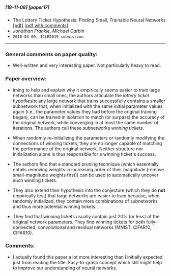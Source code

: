 ##### [18-11-08] [paper17]
- The Lottery Ticket Hypothesis: Finding Small, Trainable Neural Networks [[pdf]](https://arxiv.org/abs/1803.03635) [[pdf with comments]](https://github.com/fregu856/papers/blob/master/commented_pdfs/The%20Lottery%20Ticket%20Hypothesis:%20Finding%20Small%2C%20Trainable%20Neural%20Networks_.pdf)
- *Jonathan Frankle, Michael Carbin*
- `2018-03-09, ICLR2019 submission`

****

### General comments on paper quality:
- Well-written and very interesting paper. Not particularly heavy to read.

### Paper overview:
- iming to help and explain why it empirically seems easier to train large networks than small ones, the authors articulate the *lottery ticket hypothesis*: any large network that trains successfully contains a smaller subnetwork that, when initialized with the same initial parameter values again (i.e., the parameter values they had before the original training began), can be trained in isolation to match (or surpass) the accuracy of the original network, while converging in at most the same number of iterations. The authors call these subnetworks *winning tickets*. 

- When randomly re-initializing the parameters or randomly modifying the connections of winning tickets, they are no longer capable of matching the performance of the original network. Neither structure nor initialization alone is thus responsible for a winning ticket's success. 

- The authors find that a standard pruning technique (which essentially entails removing weights in increasing order of their magnitude (remove small-magnitude weights first)) can be used to automatically uncover such winning tickets.

- They also extend their hypothesis into the conjecture (which they do **not** empirically test) that large networks are easier to train because, when randomly initialized, they contain more combinations of subnetworks and thus more potential winning tickets. 

- They find that winning tickets usually contain just 20% (or less) of the original network parameters. They find winning tickets for both fully-connected, convolutional and residual networks (MNIST, CIFAR10, CIFAR10).

### Comments:
- I actually found this paper a lot more interesting than I initially expected just from reading the title. Easy-to-grasp concept which still might help to improve our understanding of neural networks. 
